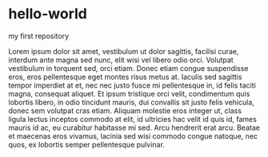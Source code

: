 # hello-world
my first repository

Lorem ipsum dolor sit amet, vestibulum ut dolor sagittis, facilisi curae, interdum ante magna sed nunc, elit wisi vel libero odio orci. Volutpat vestibulum in torquent sed, orci etiam. Donec etiam congue suspendisse eros, eros pellentesque eget montes risus metus at. Iaculis sed sagittis tempor imperdiet at et, nec nec justo fusce mi pellentesque in, id felis taciti magna, consequat aliquet. Et ipsum tristique orci velit, condimentum quis lobortis libero, in odio tincidunt mauris, dui convallis sit justo felis vehicula, donec sem volutpat cras etiam. Aliquam molestie eros integer ut, class ligula lectus inceptos commodo at elit, id ultricies hac velit id quis id, fames mauris id ac, eu curabitur habitasse mi sed. Arcu hendrerit erat arcu. Beatae et maecenas eros vivamus, lacinia sed wisi commodo congue natoque, nec quos, ex lobortis semper pellentesque pulvinar.
